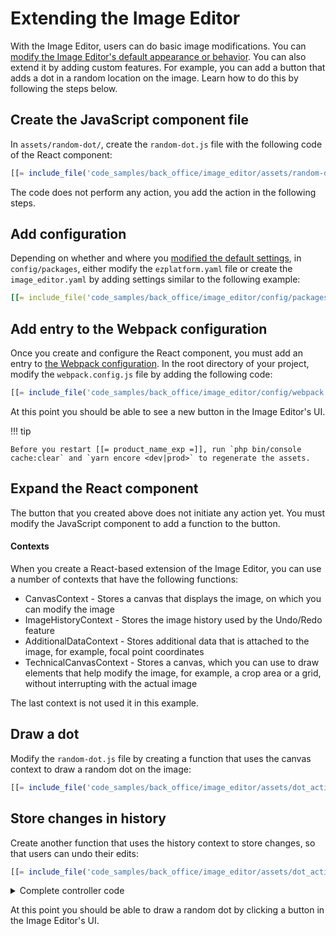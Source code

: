 # Extending the Image Editor

With the Image Editor, users can do basic image modifications.
You can [modify the Image Editor's default appearance or behavior](../guide/image_editor.md).
You can also extend it by adding custom features.
For example, you can add a button that adds a dot in a random location on the image.
Learn how to do this by following the steps below.

## Create the JavaScript component file

In `assets/random-dot/`, create the `random-dot.js` file with the following code of the React component:

```js
[[= include_file('code_samples/back_office/image_editor/assets/random-dot/random-dot-stem.js') =]]
```

The code does not perform any action, you add the action in the following steps.

## Add configuration

Depending on whether and where you [modified the default settings](../guide/image_editor.md#configuration), in `config/packages`, either modify the `ezplatform.yaml` file or create the `image_editor.yaml` by adding settings similar to the following example:

```yaml
[[= include_file('code_samples/back_office/image_editor/config/packages/image_editor.yaml') =]]
```

## Add entry to the Webpack configuration

Once you create and configure the React component, you must add an entry to [the Webpack configuration](../tutorials/platform_beginner/3_customize_the_front_page.md#configuring-webpack).
In the root directory of your project, modify the `webpack.config.js` file by adding the following code:

```js
[[= include_file('code_samples/back_office/image_editor/config/webpack.config.js', 42, 46) =]]
```
At this point you should be able to see a new button in the Image Editor's UI.

!!! tip

    Before you restart [[= product_name_exp =]], run `php bin/console cache:clear` and `yarn encore <dev|prod>` to regenerate the assets.

## Expand the React component

The button that you created above does not initiate any action yet.
You must modify the JavaScript component to add a function to the button.

#### Contexts

When you create a React-based extension of the Image Editor, you can use a number of contexts that have the following functions:

- CanvasContext - Stores a canvas that displays the image, on which you can modify the image
- ImageHistoryContext - Stores the image history used by the Undo/Redo feature
- AdditionalDataContext - Stores additional data that is attached to the image, for example, focal point coordinates
- TechnicalCanvasContext - Stores a canvas, which you can use to draw elements that help modify the image, for example, a crop area or a grid, without interrupting with the actual image

The last context is not used it in this example.

## Draw a dot

Modify the `random-dot.js` file by creating a function that uses the canvas context to draw a random dot on the image:

```js
[[= include_file('code_samples/back_office/image_editor/assets/dot_action/dot-action.js', 25, 41) =]]
```

## Store changes in history

Create another function that uses the history context to store changes, so that users can undo their edits:

```js
[[= include_file('code_samples/back_office/image_editor/assets/dot_action/dot-action.js', 16, 24) =]]
```

<details class="tip">
<summary>Complete controller code</summary>
```php"
[[= include_file('code_samples/back_office/image_editor/assets/dot_action/dot-action.js', 16, 24) =]]
```
</details>

At this point you should be able to draw a random dot by clicking a button in the Image Editor's UI.
